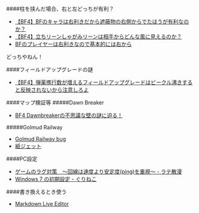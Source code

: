 ####柱を挟んだ場合、右と左どっちが有利？

 - [【BF4】BFのキャラは右利きだから遮蔽物の右側からでたほうが有利なのか？](http://blog.game084.com/archives/39857901.html)
 - [【BF4】立ちリーンしゃがみリーンは相手からどんな風に見えるのか？](http://blog.game084.com/archives/39831475.html)
 - [BFのプレイヤーは右利きなので基本的には右から](http://volx.jp/combat/1701/)

どっちやねん！

####フィールドアップグレードの謎
 - [【BF4】弾薬携行数が増えるフィールドアップグレードはビークル沸きすると反映されないから注意しろよ](http://blog.game084.com/archives/39742835.html)

####マップ検証等
#####Dawn Breaker
 - [BF4 Dawnbreakerの不思議な壁の謎に迫る！](https://www.youtube.com/watch?v=Kq5a9DdssJ4)

#####Golmud Railway
 - [Golmud Railway bug](https://www.youtube.com/watch?v=yoXAKjY7-kg)
 - [紙ジェット](https://www.youtube.com/watch?v=pI1jtI04jy4)

####PC設定
 - [ゲームのラグ対策　～回線は速度より安定度(ping)を重視～ - ラテ散漫](http://latesanman.blog.fc2.com/blog-entry-45.html)
 - [Windows 7 の初期設定 - ぐりねこ](http://blog.gurineko.com/200912/se/windows-7-%E3%81%AE%E5%88%9D%E6%9C%9F%E8%A8%AD%E5%AE%9A)

####書き換えるとき使う
 - [Markdown Live Editor](http://jrmoran.com/playground/markdown-live-editor/)
